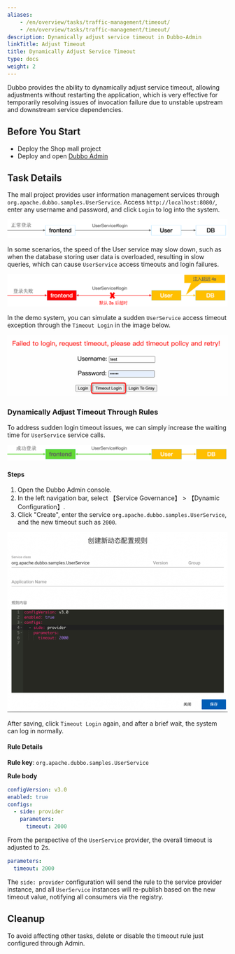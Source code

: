 ```yaml
---
aliases:
    - /en/overview/tasks/traffic-management/timeout/
    - /en/overview/tasks/traffic-management/timeout/
description: Dynamically adjust service timeout in Dubbo-Admin
linkTitle: Adjust Timeout
title: Dynamically Adjust Service Timeout
type: docs
weight: 2
---
```


Dubbo provides the ability to dynamically adjust service timeout, allowing adjustments without restarting the application, which is very effective for temporarily resolving issues of invocation failure due to unstable upstream and downstream service dependencies.

## Before You Start
* Deploy the Shop mall project
* Deploy and open [Dubbo Admin](../.././../reference/admin/architecture/)

## Task Details

The mall project provides user information management services through `org.apache.dubbo.samples.UserService`. Access `http://localhost:8080/`, enter any username and password, and click `Login` to log into the system.

![timeout1.png](/imgs/v3/tasks/timeout/timeout1.png)

In some scenarios, the speed of the User service may slow down, such as when the database storing user data is overloaded, resulting in slow queries, which can cause `UserService` access timeouts and login failures.

![timeout2.png](/imgs/v3/tasks/timeout/timeout2.png)

In the demo system, you can simulate a sudden `UserService` access timeout exception through the `Timeout Login` in the image below.

![timeout4.png](/imgs/v3/tasks/timeout/timeout4.png)

### Dynamically Adjust Timeout Through Rules

To address sudden login timeout issues, we can simply increase the waiting time for `UserService` service calls.

![timeout3.png](/imgs/v3/tasks/timeout/timeout3.png)

#### Steps
1. Open the Dubbo Admin console.
2. In the left navigation bar, select 【Service Governance】 > 【Dynamic Configuration】.
3. Click "Create", enter the service `org.apache.dubbo.samples.UserService`, and the new timeout such as `2000`.

![Admin Timeout Setting Screenshot](/imgs/v3/tasks/timeout/timeout_admin.png)

After saving, click `Timeout Login` again, and after a brief wait, the system can log in normally.

#### Rule Details

**Rule key**: `org.apache.dubbo.samples.UserService`

**Rule body**

```yaml
configVersion: v3.0
enabled: true
configs:
  - side: provider
    parameters:
      timeout: 2000
```

From the perspective of the `UserService` provider, the overall timeout is adjusted to 2s.

```yaml
parameters:
  timeout: 2000
```

The `side: provider` configuration will send the rule to the service provider instance, and all `UserService` instances will re-publish based on the new timeout value, notifying all consumers via the registry.

## Cleanup
To avoid affecting other tasks, delete or disable the timeout rule just configured through Admin.

